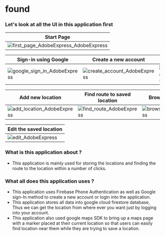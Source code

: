 # found #

### Let's look at all the UI in this application first ###
| Start Page |  
| --- | 
| ![first_page_AdobeExpress_AdobeExpress](https://user-images.githubusercontent.com/83115285/174464673-992cb340-c00c-4adb-8d04-5e6ae8095437.gif) |

|Sign-in using Google | Create a new account | Log-In  |
| --- | --- | --- |
| ![google_sign_in_AdobeExpress](https://user-images.githubusercontent.com/83115285/174461319-383c2407-e974-4773-9a91-607cd7d681ba.gif) | ![create_account_AdobeExpress](https://user-images.githubusercontent.com/83115285/174461596-1a04f957-47cf-49c8-b429-dd599974e138.gif) | ![1b4619df-7a2e-4513-a133-83216ab00b0f_AdobeExpress](https://user-images.githubusercontent.com/83115285/174461599-0f61cccb-5c90-4bc5-8064-6ccf17ba6243.gif) |


| Add new location | Find route to saved location | Browse/Search saved locations |
| --- | --- | --- |
| ![add_location_AdobeExpress](https://user-images.githubusercontent.com/83115285/174461556-95bb9486-0243-4cb7-82dc-3caa060d9efe.gif) | ![find_route_AdobeExpress](https://user-images.githubusercontent.com/83115285/174461691-887f09ab-1d48-41de-986a-518acb0c5776.gif) |  ![browse_AdobeExpress_AdobeExpress](https://user-images.githubusercontent.com/83115285/174464794-4fc53929-eaca-4c6e-a1d2-550eedb98adc.gif) |



| Edit the saved location |
| --- |
| ![edit_AdobeExpress](https://user-images.githubusercontent.com/83115285/174461873-aa232bfa-c087-46a2-81a0-847631c03b11.gif) |


### What is this application about ? ###
* This application is mainly used for storing the locations and finding the route to the location within a  number of clicks.

### What all does this application uses ? ###
* This application uses Firebase Phone Authentication as well as Google sign-In method to create a new account or login into the application.
* This application stores all data into google cloud firestore database, Thus we can get the location from where ever you want just by logging into your account.
* This application also used google maps SDK to bring up a maps page with a marker placed at their current location so that users can easily find location near them while they are trying to save a location. 
